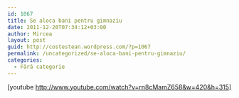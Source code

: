 ```yaml
---
id: 1067
title: Se aloca bani pentru gimnaziu
date: 2011-12-20T07:34:12+03:00
author: Mircea
layout: post
guid: http://costestean.wordpress.com/?p=1067
permalink: /uncategorized/se-aloca-bani-pentru-gimnaziu/
categories:
  - Fără categorie
---
```

[youtube http://www.youtube.com/watch?v=rn8cMamZ658&w=420&h=315]